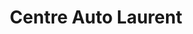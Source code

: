 ---
title: "Centre Auto Laurent"
url: /le-vigan/centre-auto-laurent/
shop: réparation de voitures
---